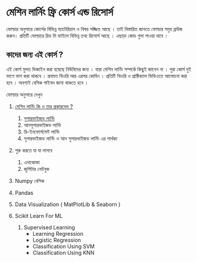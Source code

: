 # মেশিন লার্নিং ফ্রি কোর্স এন্ড রিসোর্স 

ফোল্ডার অনুসারে কোর্সের বিভিন্ন ম্যাটেরিয়াল ও বিষয় সজ্জিত আছে । তাই বিস্তারিত জানতে ফোল্ডার সমুহ ব্রাউজ করুন। প্রতিটি ফোল্ডারে রিড মি ফাইলে বিভিন্ন তথ্য রিসোর্স আছে । এছাড়া কোড গুলা পাওয়া যাবে । 

## কাদের জন্য এই কোর্স ?

এই কোর্স মুলত ডিজাইন করা হয়েছে নিউবিদের জন্য । যারা মেশিন লার্নিং সম্পর্কে কিছুই জানেন না । পুরা কোর্স দুই ভাগে ভাগ করা থাকবে । প্রথমত থিওরি আর এরপর কোডিং । প্রতিটি থিওরি ও প্রাক্টিক্যাল ভিডিওতে আলোচনা করা হবে । অবশ্যই বেসিক পাইথন জানা থাকতে হবে । 

ফোল্ডার অনুসারে দেখুন 

1. [মেশিন লার্নিং কি ও তার প্রকারভেদ ?](https://github.com/aouwalitshikkha/ml-courses/tree/main/What%20is%20ML)   
    1. [সুপারভাইজড লার্নিং](https://github.com/aouwalitshikkha/ml-courses/tree/main/supervised-learning)
    2. আনসুপারভাইজড লার্নিং
    3. রি-ইনফোর্সমেন্ট লার্নিং 
    4. সুপারভাইজড লার্নিং ও আন সুপারভাইজড লার্নিং এর পার্থক্য 
2. শুরু করতে যা যা লাগবে
    1. এনাকোন্ডা 
    2. জুপিটার নোটবুক 

3. Numpy বেসিক 
4. Pandas
5. Data Visualization ( MatPlotLib & Seaborn ) 
6. Scikit Learn For ML 
    1. Supervised Learning 
        - Learning Regression 
        - Logistic Regression 
        - Classification Using SVM
        - Classification Using KNN



